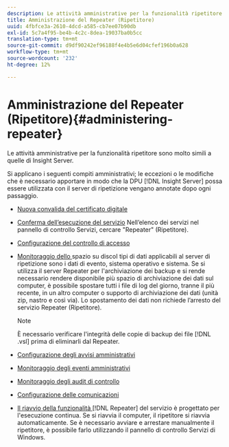 ```yaml
---
description: Le attività amministrative per la funzionalità ripetitore sono molto simili a quelle di Insight Server.
title: Amministrazione del Repeater (Ripetitore)
uuid: 4fbfce3a-2610-4dcd-a585-cb7ee07b90db
exl-id: 5c7a4f95-be4b-4c2c-8dea-19037ba0b5cc
translation-type: tm+mt
source-git-commit: d9df90242ef96188f4e4b5e6d04cfef196b0a628
workflow-type: tm+mt
source-wordcount: '232'
ht-degree: 12%

---
```


# Amministrazione del Repeater (Ripetitore){#administering-repeater}

Le attività amministrative per la funzionalità ripetitore sono molto simili a quelle di Insight Server.

Si applicano i seguenti compiti amministrativi; le eccezioni o le modifiche che è necessario apportare in modo che la DPU [!DNL Insight Server] possa essere utilizzata con il server di ripetizione vengano annotate dopo ogni passaggio.

* [Nuova convalida del certificato digitale](../../../home/c-inst-svr/c-admin-inst-svr/c-reval-dgtl-cert.md#concept-f0020a6f0d6f477099b7a8f0b6e2944c)
* [Conferma dell’esecuzione del servizio](../../../home/c-inst-svr/c-admin-inst-svr/c-cfrm-svc-rng.md#concept-15b046e92d254bbd95dec829abc76677) Nell’elenco dei servizi nel pannello di controllo Servizi, cercare &quot;Repeater&quot; (Ripetitore).

* [Configurazione del controllo di accesso](../../../home/c-inst-svr/c-admin-inst-svr/c-config-acs-ctrl/c-config-acs-ctrl.md#concept-ac385e870dbe4b57a72bf7266b60f93d)
* [Monitoraggio dello ](../../../home/c-inst-svr/c-admin-inst-svr/c-mntr-disk-spc/c-mntr-disk-spc.md#concept-a83447e44f4e47aba282328be395a0d4) spazio su discoI tipi di dati applicabili al server di ripetizione sono i dati di evento, sistema operativo e sistema. Se si utilizza il server Repeater per l&#39;archiviazione dei backup e si rende necessario rendere disponibile più spazio di archiviazione dei dati sul computer, è possibile spostare tutti i file di log del giorno, tranne il più recente, in un altro computer o supporto di archiviazione dei dati (unità zip, nastro e così via). Lo spostamento dei dati non richiede l’arresto del servizio Repeater (Ripetitore).

   >[!NOTE]
   >
   >È necessario verificare l&#39;integrità delle copie di backup dei file [!DNL .vsl] prima di eliminarli dal Repeater.

* [Configurazione degli avvisi amministrativi](../../../home/c-inst-svr/c-admin-inst-svr/t-config-adm-alrts.md#task-0858f588da4941aa9d4952f6592681aa)
* [Monitoraggio degli eventi amministrativi](../../../home/c-inst-svr/c-admin-inst-svr/t-mntr-adm-evts.md#task-4c78325b3e6e4dde8fa94c1896e19e34)
* [Monitoraggio degli audit di controllo](../../../home/c-inst-svr/c-admin-inst-svr/t-mntr-adt-lgs.md#task-5dd9830424fe440ea1369215a1aca231)
* [Configurazione delle comunicazioni](../../../home/c-inst-svr/c-admin-inst-svr/t-config-com.md#task-471305ecf7a644789a288f93c42514ec)
* [Il riavvio della funzionalità ](../../../home/c-inst-svr/c-admin-inst-svr/t-rest-svc.md#task-97f97f1019bc440080ab2fddfdc04c74)  [!DNL Repeater] del servizio è progettato per l&#39;esecuzione continua. Se si riavvia il computer, il ripetitore si riavvia automaticamente. Se è necessario avviare e arrestare manualmente il ripetitore, è possibile farlo utilizzando il pannello di controllo Servizi di Windows.

